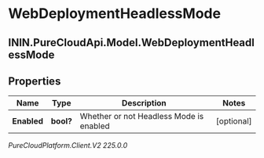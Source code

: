 # WebDeploymentHeadlessMode

## ININ.PureCloudApi.Model.WebDeploymentHeadlessMode

## Properties

|Name | Type | Description | Notes|
|------------ | ------------- | ------------- | -------------|
| **Enabled** | **bool?** | Whether or not Headless Mode is enabled | [optional] |



_PureCloudPlatform.Client.V2 225.0.0_
